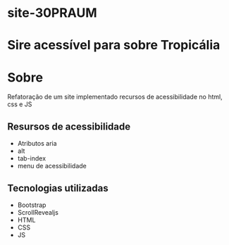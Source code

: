 # site-30PRAUM
# Sire acessível para sobre Tropicália
# Sobre
Refatoração de um site implementado recursos de acessibilidade no html, css e JS
## Resursos de acessibilidade
- Atributos aria
- alt
- tab-index
- menu de acessibilidade
## Tecnologias utilizadas
- Bootstrap
- ScrollRevealjs
- HTML
- CSS
- JS
